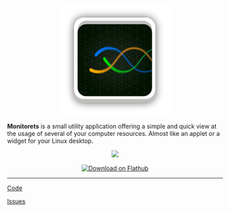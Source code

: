 <p align="center">
    <img src="https://raw.githubusercontent.com/jorchube/monitorets/master/imgs/logo.svg" />
</p>

**Monitorets** is a small utility application offering a simple and quick view at the usage of several of your computer resources. Almost like an applet or a widget for your Linux desktop.


<p align="center">
    <img src="https://raw.githubusercontent.com/jorchube/monitorets/master/imgs/2.png" />
</p>


<p align="center">
    <a href='https://flathub.org/apps/details/org.gimp.GIMP'>
        <img width='240' alt='Download on Flathub' src='https://flathub.org/assets/badges/flathub-badge-en.png'/>
    </a>
</p>

---

[Code](https://github.com/jorchube/monitorets)

[Issues](https://github.com/jorchube/monitorets/issues)
